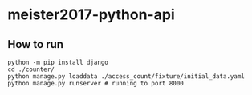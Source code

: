 # meister2017-python-api

## How to run

    python -m pip install django
    cd ./counter/
    python manage.py loaddata ./access_count/fixture/initial_data.yaml
    python manage.py runserver # running to port 8000
